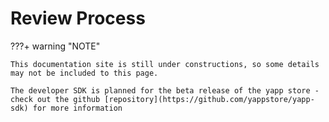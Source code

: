 # Review Process


???+ warning "NOTE"    

    This documentation site is still under constructions, so some details may not be included to this page.

    The developer SDK is planned for the beta release of the yapp store - check out the github [repository](https://github.com/yappstore/yapp-sdk) for more information